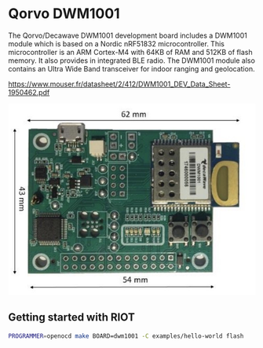 # Qorvo DWM1001

The Qorvo/Decawave DWM1001 development board includes a DWM1001 module which is based on a Nordic nRF51832 microcontroller. This microcontroller is an ARM Cortex-M4 with 64KB of RAM and 512KB of flash memory. It also provides in integrated BLE radio. The DWM1001 module also contains an Ultra Wide Band transceiver for indoor ranging and geolocation.

https://www.mouser.fr/datasheet/2/412/DWM1001_DEV_Data_Sheet-1950462.pdf


![DWM1001 Dev Kit](dwm1001.jpg)

## Getting started with RIOT

```bash
PROGRAMMER=openocd make BOARD=dwm1001 -C examples/hello-world flash
```
